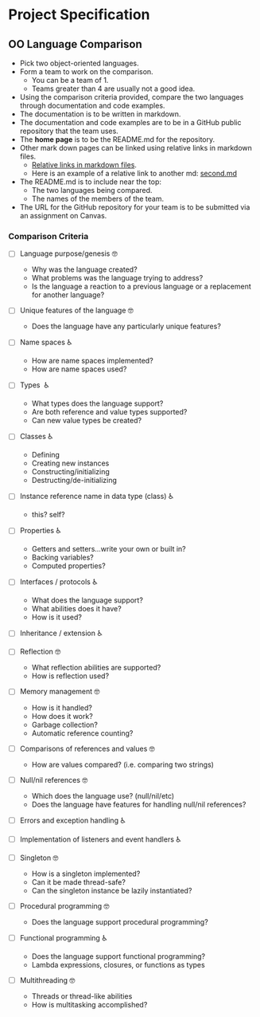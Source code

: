 # Project Specification

## OO Language Comparison

* Pick two object-oriented languages.
* Form a team to work on the comparison.
  * You can be a team of 1.
  * Teams greater than 4 are usually not a good idea.
* Using the comparison criteria provided, compare the two languages through documentation and code examples.
* The documentation is to be written in markdown.
* The documentation and code examples are to be in a GitHub public repository that the team uses.
* The **home page** is to be the README.md for the repository.
* Other mark down pages can be linked using relative links in markdown files.
  * [Relative links in markdown files](https://github.com/blog/1395-relative-links-in-markup-files).
  * Here is an example of a relative link to another md: [second.md](second.md)
* The README.md is to include near the top:
    * The two languages being compared.
    * The names of the members of the team.
* The URL for the GitHub repository for your team is to be submitted via an assignment on Canvas.

### Comparison Criteria

- [ ] Language purpose/genesis 🤓
  * Why was the language created?
  * What problems was the language trying to address?
  * Is the language a reaction to a previous language or a replacement for another language?
  
- [ ] Unique features of the language 🤓
  * Does the language have any particularly unique features?

- [ ] Name spaces ♿️
  * How are name spaces implemented?
  * How are name spaces used?

- [ ] Types ️ ️♿️
    * What types does the language support?
    * Are both reference and value types supported?
    * Can new value types be created?

- [ ] Classes ♿️
  * Defining
  * Creating new instances
  * Constructing/initializing
  * Destructing/de-initializing

- [ ] Instance reference name in data type (class) ♿️
  * this?  self?

- [ ] Properties ♿️
  * Getters and setters...write your own or built in?
  * Backing variables?
  * Computed properties?

- [ ] Interfaces / protocols ♿️
  * What does the language support?
  * What abilities does it have?
  * How is it used?

- [ ] Inheritance / extension ♿️

- [ ] Reflection 🤓
  * What reflection abilities are supported?
  * How is reflection used?

- [ ] Memory management 🤓
  * How is it handled?
  * How does it work?
  * Garbage collection?
  * Automatic reference counting?

- [ ] Comparisons of references and values 🤓
  * How are values compared? (i.e. comparing two strings)

- [ ] Null/nil references 🤓
  * Which does the language use? (null/nil/etc)
  * Does the language have features for handling null/nil references?

- [ ] Errors and exception handling ♿️

- [ ] Implementation of listeners and event handlers ♿️

- [ ] Singleton 🤓
  * How is a singleton implemented?
  * Can it be made thread-safe?
  * Can the singleton instance be lazily instantiated?

- [ ] Procedural programming 🤓
  * Does the language support procedural programming?

- [ ] Functional programming ♿️
  * Does the language support functional programming?
  * Lambda expressions, closures, or functions as types

- [ ] Multithreading 🤓
  * Threads or thread-like abilities
  * How is multitasking accomplished?
